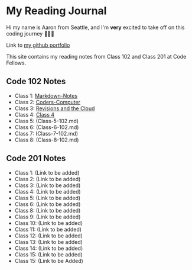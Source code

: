 # My Reading Journal

Hi my name is Aaron from Seattle, and I'm **very** excited to take off on this coding journey 🚀🚀🚀

Link to [my github portfolio](https://github.com/amcwustl)

This site contains my reading notes from Class 102 and Class 201 at Code Fellows.

## Code 102 Notes

- Class 1: [Markdown-Notes](Markdown-Notes.md)
- Class 2: [Coders-Computer](Coders-Computer.md)
- Class 3: [Revisions and the Cloud](Revisions-Cloud.md)
- Class 4: [Class 4](Class-4-102.md)
- Class 5: (Class-5-102.md)
- Class 6: (Class-6-102.md)
- Class 7: (Class-7-102.md)
- Class 8: (Class-8-102.md)

## Code 201 Notes

- Class 1: (Link to be added)
- Class 2: (Link to be added)
- Class 3: (Link to be added)
- Class 4: (Link to be added)
- Class 5: (Link to be added)
- Class 6: (Link to be added)
- Class 8: (Link to be added)
- Class 9: (Link to be added)
- Class 10: (Link to be added)
- Class 11: (Link to be added)
- Class 12: (Link to be added)
- Class 13: (Link to be added)
- Class 14: (Link to be added)
- Class 15: (Link to be added)
- Class 15: (Link to be Added)

